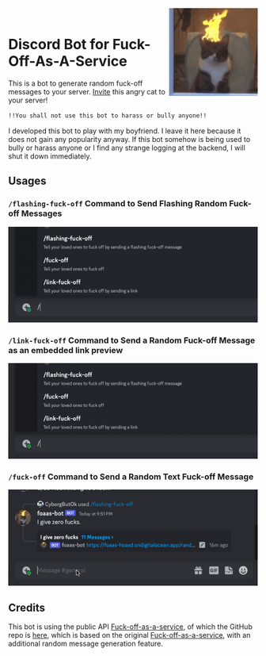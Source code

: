<img src="./assets/cat.png" align="right"/>
<br>

# Discord Bot for Fuck-Off-As-A-Service
This is a bot to generate random fuck-off messages to your server. [Invite](https://discord.com/api/oauth2/authorize?client_id=1104850607556272138&permissions=2048&scope=applications.commands%20bot) this angry cat to your server!

```txt
!!You shall not use this bot to harass or bully anyone!!
```

I developed this bot to play with my boyfriend. I leave it here because it does not gain any popularity anyway. If this bot somehow is being used to bully or harass anyone or I find any strange logging at the backend, I will shut it down immediately.

## Usages
### `/flashing-fuck-off` Command to Send Flashing Random Fuck-off Messages
![Flashing](./assets/Flashing.gif)
### `/link-fuck-off` Command to Send a Random Fuck-off Message as an embedded link preview
![Link](./assets/Link.gif)
### `/fuck-off` Command to Send a Random Text Fuck-off Message
![Text](./assets/Text.gif)

## Credits
This bot is using the public API [Fuck-off-as-a-service](https://foaas-hoaxd.ondigitalocean.app/), of which the GitHub repo is [here](https://github.com/SiyaoIsHiding/foaas), which is based on the original [Fuck-off-as-a-service](https://foaas.com/), with an additional random message generation feature.
